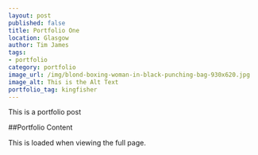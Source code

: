 ```yaml
---
layout: post
published: false
title: Portfolio One
location: Glasgow
author: Tim James
tags:
- portfolio
category: portfolio
image_url: /img/blond-boxing-woman-in-black-punching-bag-930x620.jpg
image_alt: This is the Alt Text
portfolio_tag: kingfisher
---
```


This is a portfolio post

<!--excerpt-->

##Portfolio Content

This is loaded when viewing the full page.

